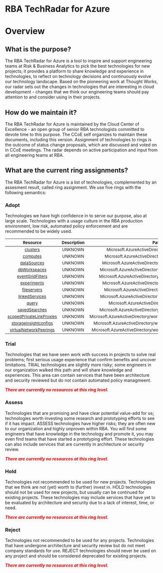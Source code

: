 
RBA TechRadar for Azure
=======================

# Overview

## What is the purpose?


The RBA TechRadar for Azure is a tool to inspire and support engineering teams at Risk & Business Analytics to pick the best technologies for new projects; it provides a platform to share knowledge and experience in technologies, to reflect on technology decisions and continuously evolve our technology landscape.  Based on the pioneering work at Thought Works, our radar sets out the changes in technologies that are interesting in cloud development - changes that we think our engineering teams should pay attention to and consider using in their projects.
## How do we maintain it?


The RBA TechRadar for Azure is maintained by the Cloud Center of Excellence - an open group of senior RBA technologists committed to devote time to this purpose.  The CCoE self organizes to maintain these documents, including this version.  Assignment of technologies to rings is the outcome of status change proposals, which are discussed and voted on in CCoE meetings.  The radar depends on active participation and input from all engineering teams at RBA.
## What are the current ring assignments?


The RBA TechRadar for Azure is a list of technologies, complemented by an assesment result, called ring assignment.  We use five rings with the following semantics:
### Adopt


Technologies we have high confidence in to serve our purpose, also at large scale.  Technologies with a usage culture in the RBA production environment, low risk, automated policy enforcement and are recommended to be widely used.  

|<sub>Resource</sub>|<sub>Description</sub>|<sub>Path</sub>|<sub>Status</sub>|
| :---: | :---: | :---: | :---: |
|<sub>[clusters](https://github.com/openrba/python-azure-techradar/tree/master/Microsoft.AzureActiveDirectory/workspaces/clusters)</sub>|<sub>UNKNOWN</sub>|<sub>Microsoft.AzureActiveDirectory/workspaces/clusters</sub>|<sub>ADOPT</sub>|
|<sub>[computes](https://github.com/openrba/python-azure-techradar/tree/master/Microsoft.AzureActiveDirectory/workspaces/computes)</sub>|<sub>UNKNOWN</sub>|<sub>Microsoft.AzureActiveDirectory/workspaces/computes</sub>|<sub>ADOPT</sub>|
|<sub>[dataSources](https://github.com/openrba/python-azure-techradar/tree/master/Microsoft.AzureActiveDirectory/workspaces/dataSources)</sub>|<sub>UNKNOWN</sub>|<sub>Microsoft.AzureActiveDirectory/workspaces/dataSources</sub>|<sub>ADOPT</sub>|
|<sub>[dbWorkspaces](https://github.com/openrba/python-azure-techradar/tree/master/Microsoft.AzureActiveDirectory/workspaces/dbWorkspaces)</sub>|<sub>UNKNOWN</sub>|<sub>Microsoft.AzureActiveDirectory/workspaces/dbWorkspaces</sub>|<sub>ADOPT</sub>|
|<sub>[eventGridFilters](https://github.com/openrba/python-azure-techradar/tree/master/Microsoft.AzureActiveDirectory/workspaces/eventGridFilters)</sub>|<sub>UNKNOWN</sub>|<sub>Microsoft.AzureActiveDirectory/workspaces/eventGridFilters</sub>|<sub>ADOPT</sub>|
|<sub>[experiments](https://github.com/openrba/python-azure-techradar/tree/master/Microsoft.AzureActiveDirectory/workspaces/experiments)</sub>|<sub>UNKNOWN</sub>|<sub>Microsoft.AzureActiveDirectory/workspaces/experiments</sub>|<sub>ADOPT</sub>|
|<sub>[fileservers](https://github.com/openrba/python-azure-techradar/tree/master/Microsoft.AzureActiveDirectory/workspaces/fileservers)</sub>|<sub>UNKNOWN</sub>|<sub>Microsoft.AzureActiveDirectory/workspaces/fileservers</sub>|<sub>ADOPT</sub>|
|<sub>[linkedServices](https://github.com/openrba/python-azure-techradar/tree/master/Microsoft.AzureActiveDirectory/workspaces/linkedServices)</sub>|<sub>UNKNOWN</sub>|<sub>Microsoft.AzureActiveDirectory/workspaces/linkedServices</sub>|<sub>ADOPT</sub>|
|<sub>[query](https://github.com/openrba/python-azure-techradar/tree/master/Microsoft.AzureActiveDirectory/workspaces/query)</sub>|<sub>UNKNOWN</sub>|<sub>Microsoft.AzureActiveDirectory/workspaces/query</sub>|<sub>ADOPT</sub>|
|<sub>[savedSearches](https://github.com/openrba/python-azure-techradar/tree/master/Microsoft.AzureActiveDirectory/workspaces/savedSearches)</sub>|<sub>UNKNOWN</sub>|<sub>Microsoft.AzureActiveDirectory/workspaces/savedSearches</sub>|<sub>ADOPT</sub>|
|<sub>[scopedPrivateLinkProxies](https://github.com/openrba/python-azure-techradar/tree/master/Microsoft.AzureActiveDirectory/workspaces/scopedPrivateLinkProxies)</sub>|<sub>UNKNOWN</sub>|<sub>Microsoft.AzureActiveDirectory/workspaces/scopedPrivateLinkProxies</sub>|<sub>ADOPT</sub>|
|<sub>[storageinsightconfigs](https://github.com/openrba/python-azure-techradar/tree/master/Microsoft.AzureActiveDirectory/workspaces/storageinsightconfigs)</sub>|<sub>UNKNOWN</sub>|<sub>Microsoft.AzureActiveDirectory/workspaces/storageinsightconfigs</sub>|<sub>ADOPT</sub>|
|<sub>[virtualNetworkPeerings](https://github.com/openrba/python-azure-techradar/tree/master/Microsoft.AzureActiveDirectory/workspaces/virtualNetworkPeerings)</sub>|<sub>UNKNOWN</sub>|<sub>Microsoft.AzureActiveDirectory/workspaces/virtualNetworkPeerings</sub>|<sub>ADOPT</sub>|

### Trial


Technologies that we have seen work with success in projects to solve real problems;  first serious usage experience that confirm benefits and uncover limitations.  TRIAL technologies are slightly more risky; some engineers in our organization walked this path and will share knowledge and experiences.  This area can contain services that have been architecture and security reviewed but do not contain automated policy managmeent.  
  
***<font color="red"> There are currently no resources at this ring level. </font>***
### Assess


Technologies that are promising and have clear potential value-add for us; technologies worth investing some research and prototyping efforts to see if it has impact.  ASSESS technologies have higher risks;  they are often new to our organization and highly unproven within RBA.  You will find some engineers that have knowledge in the technology and promote it, you may even find teams that have started a prototyping effort.  These technologies can also include services that are currently in architecture or security review.  
  
***<font color="red"> There are currently no resources at this ring level. </font>***
### Hold


Technologies not recommended to be used for new projects. Technologies that we think are not (yet) worth to (further) invest in.  HOLD technologies should not be used for new projects, but usually can be continued for existing projects.  These technologies may include services that have yet to be evaluated by architecture and security due to a lack of interest, time, or need.  
  
***<font color="red"> There are currently no resources at this ring level. </font>***
### Reject


Technologies not recommended to be used for any projects. Technologies that have undergone architecture and security review but do not meet company standards for use.  REJECT technologies should never be used on any project and should be considered deprecated for existing projects.  
  
***<font color="red"> There are currently no resources at this ring level. </font>***